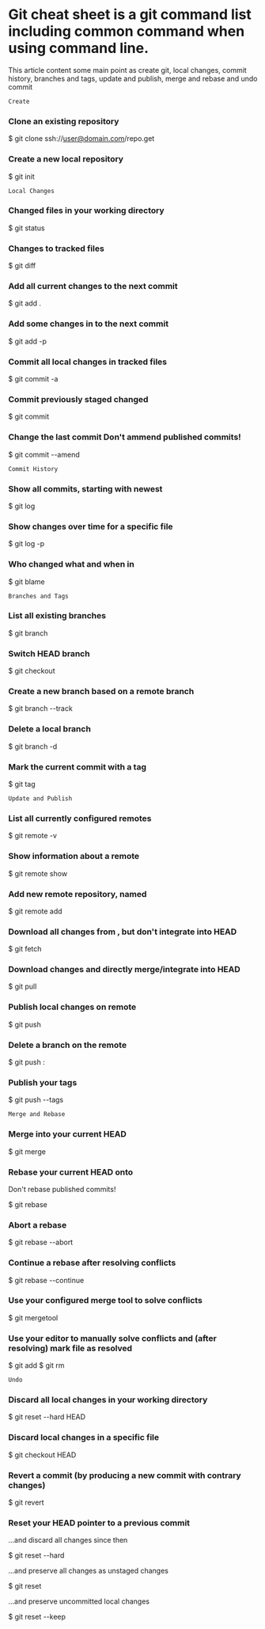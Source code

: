 # Git cheat sheet is a git command list including common command when using command line.
This article content some main point as create git, local changes, commit history, branches and tags, update and publish, merge and rebase and undo commit

    Create

### Clone an existing repository
$ git clone ssh://user@domain.com/repo.get

### Create a new local repository
$ git init

    Local Changes

### Changed files in your working directory
$ git status

### Changes to tracked files
$ git diff

### Add all current changes to the next commit
$ git add .

### Add some changes in <file> to the next commit
$ git add -p <file>

### Commit all local changes in tracked files
$ git commit -a

### Commit previously staged changed
$ git commit

### Change the last commit Don't ammend published commits!
$ git commit --amend

    Commit History

### Show all commits, starting with newest
$ git log

### Show changes over time for a specific file
$ git log -p <file>

### Who changed what and when in <file>
$ git blame <file>

    Branches and Tags

### List all existing branches
$ git branch

### Switch HEAD branch
$ git checkout <branch>

### Create a new branch based on a remote branch
$ git branch --track <new-branch> <remote-branch>

### Delete a local branch
$ git branch -d <branch>

### Mark the current commit with a tag
$ git tag <tag-name>

    Update and Publish

### List all currently configured remotes
$ git remote -v

### Show information about a remote
$ git remote show <remote>

### Add new remote repository, named <remote>
$ git remote add <remote> <url>

### Download all changes from <remote>, but don't integrate into HEAD
$ git fetch <remote>

### Download changes and directly merge/integrate into HEAD
$ git pull <remote> <branch>

### Publish local changes on remote
$ git push <remote> <branch>

### Delete a branch on the remote
$ git push <remote> :<branch>

### Publish your tags
$ git push --tags

    Merge and Rebase

### Merge <branch> into your current HEAD
$ git merge <branch>

### Rebase your current HEAD onto <brach>
Don't rebase published commits!

$ git rebase <branch>

### Abort a rebase
$ git rebase --abort

### Continue a rebase after resolving conflicts
$ git rebase --continue

### Use your configured merge tool to solve conflicts
$ git mergetool

### Use your editor to manually solve conflicts and (after resolving) mark file as resolved
$ git add <resolved-file>
$ git rm <resolved-file>

    Undo

### Discard all local changes in your working directory
$ git reset --hard HEAD

### Discard local changes in a specific file
$ git checkout HEAD <file>

### Revert a commit (by producing a new commit with contrary changes)
$ git revert <commit>

### Reset your HEAD pointer to a previous commit
...and discard all changes since then

$ git reset --hard <commit>

...and preserve all changes as unstaged changes

$ git reset <commit>

...and preserve uncommitted local changes

$ git reset --keep <commit>
